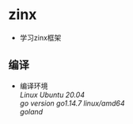 # zinx

* 学习zinx框架

## 编译
* 编译环境  
*Linux Ubuntu 20.04*  
*go version go1.14.7 linux/amd64*    
*goland*    